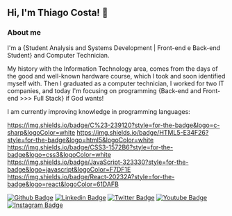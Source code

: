 ## Hi, I'm Thiago Costa! 👋



### About me
I'm a {Student Analysis and Systems Development | Front-end e Back-end Student} and Computer Technician.


My history with the Information Technology area, comes from the days of the good and well-known hardware course, which I took and soon identified myself with. Then I graduated as a computer technician, I worked for two IT companies, and today I'm focusing on programming {Back-end and Front-end >>> Full Stack} if God wants!

I am currently improving knowledge in programming languages:

https://img.shields.io/badge/C%23-239120?style=for-the-badge&logo=c-sharp&logoColor=white
https://img.shields.io/badge/HTML5-E34F26?style=for-the-badge&logo=html5&logoColor=white
https://img.shields.io/badge/CSS3-1572B6?style=for-the-badge&logo=css3&logoColor=white
https://img.shields.io/badge/JavaScript-323330?style=for-the-badge&logo=javascript&logoColor=F7DF1E
https://img.shields.io/badge/React-20232A?style=for-the-badge&logo=react&logoColor=61DAFB



[![Github Badge](https://img.shields.io/badge/-Github-000?style=flat-square&logo=Github&logoColor=white&link=https://github.com/thmoreiracosta)](https://github.com/thmoreiracosta)
[![Linkedin Badge](https://img.shields.io/badge/-Linkedin-blue?style=flat-square&logo=Linkedin&logoColor=white&link=https://www.linkedin.com/in/thmoreiracosta)](https://www.linkedin.com/in/thmoreiracosta)
[![Twitter Badge](https://img.shields.io/badge/-Twitter-1ca0f1?style=flat-square&labelColor=1ca0f1&logo=twitter&logoColor=white&link=https://twitter.com/thmoreiracosta)](https://twitter.com/thmoreiracosta)
[![Youtube Badge](https://img.shields.io/badge/-YouTube-ff0000?style=flat-square&labelColor=ff0000&logo=youtube&logoColor=white&link=https://www.youtube.com/user/fink021/featured)](https://www.youtube.com/user/fink021/featured)
[![Instagram Badge](https://img.shields.io/badge/-Instagram-E4405F?style=flat-square&logo=instagram&logoColor=white&link=https://www.instagram.com/thmoreiracosta)](https://www.instagram.com/thmoreiracosta)
